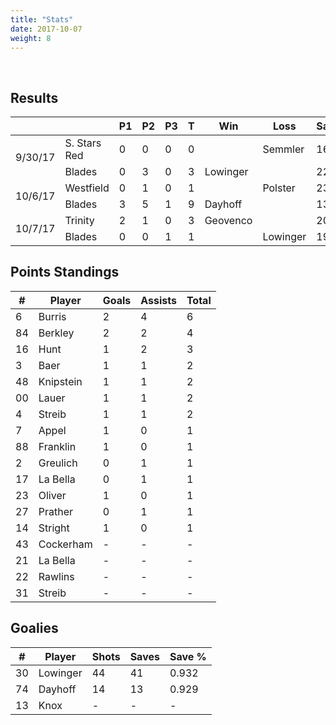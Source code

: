 ```yaml
---
title: "Stats"
date: 2017-10-07
weight: 8
---
```

<div class="sponsorcontainer">
  <a id="stats-a1" href="#"><img id="stats-s1" class="image sponsor"></a>
  <a id="stats-a2" href="#"><img id="stats-s2" class="image sponsor"></a>
</div>

Results
-------
<table>
  <thead>
    <tr>
      <th></th>
      <th></th>
      <th>P1</th>
      <th>P2</th>
      <th>P3</th>
      <th>T</th>
      <th>Win</th>
      <th>Loss</th>
      <th>Saves</th>
    <tr>
  </thead>

  <!--
      Use class "odd" or "even" on every other row. CSS nth-child
      doesn't work because of rowspan elements.
  -->
  <!-- South Stars Red vs. Blades, 9/30/17 -->
  <tr class="odd">
    <td rowspan="2">9/30/17</td>
    <td>S. Stars Red</td>
    <td>0</td>
    <td>0</td>
    <td>0</td>
    <td>0</td>
    <td></td>
    <td>Semmler</td>
    <td>16</td>
  </tr>
  <tr class="odd">
    <td>Blades</td>
    <td>0</td>
    <td>3</td>
    <td>0</td>
    <td>3</td>
    <td>Lowinger</td>
    <td></td>
    <td>22</td>
  </tr>
  <!-- Westfield vs Blades, 10/6/17 -->
  <tr class="even">
    <td rowspan="2">10/6/17</td>
    <td>Westfield</td>
    <td>0</td>
    <td>1</td>
    <td>0</td>
    <td>1</td>
    <td></td>
    <td>Polster</td>
    <td>23</td>
  </tr>
  <tr class="even">
    <td>Blades</td>
    <td>3</td>
    <td>5</td>
    <td>1</td>
    <td>9</td>
    <td>Dayhoff</td>
    <td></td>
    <td>13</td>
  </tr>
  <!-- Louisville Trinity vs Blades, 10/7/17 -->
  <tr class="odd">
    <td rowspan="2">10/7/17</td>
    <td>Trinity</td>
    <td>2</td>
    <td>1</td>
    <td>0</td>
    <td>3</td>
    <td>Geovenco</td>
    <td></td>
    <td>20</td>
  </tr>
  <tr class="odd">
    <td>Blades</td>
    <td>0</td>
    <td>0</td>
    <td>1</td>
    <td>1</td>
    <td></td>
    <td>Lowinger</td>
    <td>19</td>
  </tr>
</table>

Points Standings
----------------
<table>
  <thead>
    <tr>
      <th>#</th>
      <th>Player</th>
      <th>Goals</th>
      <th>Assists</th>
      <th>Total</th>
    <tr>
  </thead>
  <tr>
    <td>6</td>
    <td>Burris</td>
    <td>2</td>
    <td>4</td>
    <td>6</td>
  </tr>
  <tr>
    <td>84</td>
    <td>Berkley</td>
    <td>2</td>
    <td>2</td>
    <td>4</td>
  </tr>
  <tr>
    <td>16</td>
    <td>Hunt</td>
    <td>1</td>
    <td>2</td>
    <td>3</td>
  </tr>
  <tr>
    <td>3</td>
    <td>Baer</td>
    <td>1</td>
    <td>1</td>
    <td>2</td>
  </tr>
  <tr>
    <td>48</td>
    <td>Knipstein</td>
    <td>1</td>
    <td>1</td>
    <td>2</td>
  </tr>
  <tr>
    <td>00</td>
    <td>Lauer</td>
    <td>1</td>
    <td>1</td>
    <td>2</td>
  </tr>
  <tr>
    <td>4</td>
    <td>Streib</td>
    <td>1</td>
    <td>1</td>
    <td>2</td>
  </tr>
  <tr>
    <td>7</td>
    <td>Appel</td>
    <td>1</td>
    <td>0</td>
    <td>1</td>
  </tr>
  <tr>
    <td>88</td>
    <td>Franklin</td>
    <td>1</td>
    <td>0</td>
    <td>1</td>
  </tr>
  <tr>
    <td>2</td>
    <td>Greulich</td>
    <td>0</td>
    <td>1</td>
    <td>1</td>
  </tr>
  <tr>
    <td>17</td>
    <td>La Bella</td>
    <td>0</td>
    <td>1</td>
    <td>1</td>
  </tr>
  <tr>
    <td>23</td>
    <td>Oliver</td>
    <td>1</td>
    <td>0</td>
    <td>1</td>
  </tr>
  <tr>
    <td>27</td>
    <td>Prather</td>
    <td>0</td>
    <td>1</td>
    <td>1</td>
  </tr>
  <tr>
    <td>14</td>
    <td>Stright</td>
    <td>1</td>
    <td>0</td>
    <td>1</td>
  </tr>
  <tr>
    <td>43</td>
    <td>Cockerham</td>
    <td>-</td>
    <td>-</td>
    <td>-</td>
  </tr>
  <tr>
    <td>21</td>
    <td>La Bella</td>
    <td>-</td>
    <td>-</td>
    <td>-</td>
  </tr>
  <tr>
    <td>22</td>
    <td>Rawlins</td>
    <td>-</td>
    <td>-</td>
    <td>-</td>
  </tr>
  <tr>
    <td>31</td>
    <td>Streib</td>
    <td>-</td>
    <td>-</td>
    <td>-</td>
  </tr>
</table>

Goalies
----------------
<table>
  <thead>
    <tr>
      <th>#</th>
      <th>Player</th>
      <th>Shots</th>
      <th>Saves</th>
      <th>Save %</th>
    <tr>
  </thead>
  <tr>
    <td>30</td>
    <td>Lowinger</td>
    <td>44</td>
    <td>41</td>
    <td>0.932</td>
  </tr>
  <tr>
    <td>74</td>
    <td>Dayhoff</td>
    <td>14</td>
    <td>13</td>
    <td>0.929</td>
  </tr>
  <tr>
    <td>13</td>
    <td>Knox</td>
    <td>-</td>
    <td>-</td>
    <td>-</td>
  </tr>
</table>
